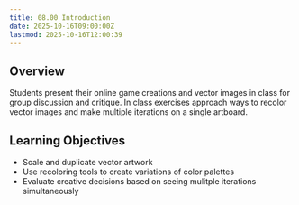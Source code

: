 ```yaml
---
title: 08.00 Introduction
date: 2025-10-16T09:00:00Z
lastmod: 2025-10-16T12:00:39
---
```


## Overview

Students present their online game creations and vector images in class for group discussion and critique. In class exercises approach ways to recolor vector images and make multiple iterations on a single artboard.

## Learning Objectives

- Scale and duplicate vector artwork
- Use recoloring tools to create variations of color palettes
- Evaluate creative decisions based on seeing mulitple iterations simultaneously
